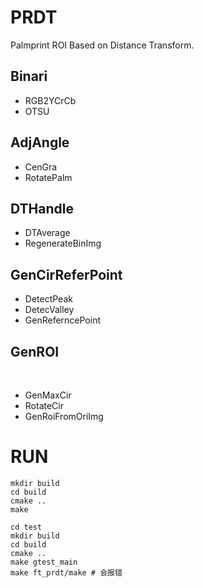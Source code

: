 # PRDT

Palmprint ROI Based on Distance Transform.

## Binari

- RGB2YCrCb
- OTSU

## AdjAngle

- CenGra
- RotatePalm

## DTHandle

- DTAverage
- RegenerateBinImg
 
## GenCirReferPoint

- DetectPeak
- DetecValley
- GenReferncePoint

## GenROI
 
- GenMaxCir
- RotateCir
- GenRoiFromOriImg

# RUN

```
mkdir build
cd build
cmake ..
make
```

```
cd test
mkdir build
cd build
cmake ..
make gtest_main
make ft_prdt/make # 会报错
```
